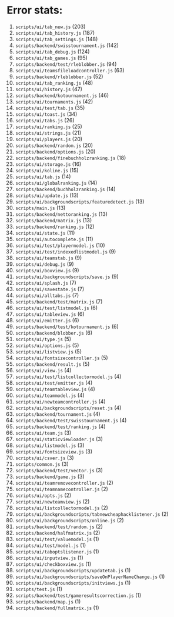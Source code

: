 # Error stats:

1. `scripts/ui/tab_new.js` (203)
2. `scripts/ui/tab_history.js` (187)
3. `scripts/ui/tab_settings.js` (148)
4. `scripts/backend/swisstournament.js` (142)
5. `scripts/ui/tab_debug.js` (124)
6. `scripts/ui/tab_games.js` (95)
7. `scripts/backend/test/rleblobber.js` (94)
8. `scripts/ui/teamsfileloadcontroller.js` (63)
9. `scripts/backend/rleblobber.js` (52)
10. `scripts/ui/tab_ranking.js` (48)
11. `scripts/ui/history.js` (47)
12. `scripts/backend/kotournament.js` (46)
13. `scripts/ui/tournaments.js` (42)
14. `scripts/ui/test/tab.js` (35)
15. `scripts/ui/toast.js` (34)
16. `scripts/ui/tabs.js` (26)
17. `scripts/ui/ranking.js` (25)
18. `scripts/ui/strings.js` (21)
19. `scripts/ui/players.js` (20)
20. `scripts/backend/random.js` (20)
21. `scripts/backend/options.js` (20)
22. `scripts/backend/finebuchholzranking.js` (18)
23. `scripts/ui/storage.js` (16)
24. `scripts/ui/koline.js` (15)
25. `scripts/ui/tab.js` (14)
26. `scripts/ui/globalranking.js` (14)
27. `scripts/backend/buchholzranking.js` (14)
28. `scripts/ui/update.js` (13)
29. `scripts/ui/backgroundscripts/featuredetect.js` (13)
30. `scripts/main.js` (13)
31. `scripts/backend/nettoranking.js` (13)
32. `scripts/backend/matrix.js` (13)
33. `scripts/backend/ranking.js` (12)
34. `scripts/ui/state.js` (11)
35. `scripts/ui/autocomplete.js` (11)
36. `scripts/ui/test/playermodel.js` (10)
37. `scripts/ui/test/indexedlistmodel.js` (9)
38. `scripts/ui/teamstab.js` (9)
39. `scripts/ui/debug.js` (9)
40. `scripts/ui/boxview.js` (9)
41. `scripts/ui/backgroundscripts/save.js` (9)
42. `scripts/ui/splash.js` (7)
43. `scripts/ui/savestate.js` (7)
44. `scripts/ui/alltabs.js` (7)
45. `scripts/backend/test/matrix.js` (7)
46. `scripts/ui/test/listmodel.js` (6)
47. `scripts/ui/tableview.js` (6)
48. `scripts/ui/emitter.js` (6)
49. `scripts/backend/test/kotournament.js` (6)
50. `scripts/backend/blobber.js` (6)
51. `scripts/ui/type.js` (5)
52. `scripts/ui/options.js` (5)
53. `scripts/ui/listview.js` (5)
54. `scripts/ui/fontsizecontroller.js` (5)
55. `scripts/backend/result.js` (5)
56. `scripts/ui/view.js` (4)
57. `scripts/ui/test/listcollectormodel.js` (4)
58. `scripts/ui/test/emitter.js` (4)
59. `scripts/ui/teamtableview.js` (4)
60. `scripts/ui/teammodel.js` (4)
61. `scripts/ui/newteamcontroller.js` (4)
62. `scripts/ui/backgroundscripts/reset.js` (4)
63. `scripts/backend/tournament.js` (4)
64. `scripts/backend/test/swisstournament.js` (4)
65. `scripts/backend/test/ranking.js` (4)
66. `scripts/ui/team.js` (3)
67. `scripts/ui/staticviewloader.js` (3)
68. `scripts/ui/listmodel.js` (3)
69. `scripts/ui/fontsizeview.js` (3)
70. `scripts/ui/csver.js` (3)
71. `scripts/common.js` (3)
72. `scripts/backend/test/vector.js` (3)
73. `scripts/backend/game.js` (3)
74. `scripts/ui/teamremovecontroller.js` (2)
75. `scripts/ui/teamnamecontroller.js` (2)
76. `scripts/ui/opts.js` (2)
77. `scripts/ui/newteamview.js` (2)
78. `scripts/ui/listcollectormodel.js` (2)
79. `scripts/ui/backgroundscripts/tabnewcheaphacklistener.js` (2)
80. `scripts/ui/backgroundscripts/online.js` (2)
81. `scripts/backend/test/random.js` (2)
82. `scripts/backend/halfmatrix.js` (2)
83. `scripts/ui/test/valuemodel.js` (1)
84. `scripts/ui/test/model.js` (1)
85. `scripts/ui/taboptslistener.js` (1)
86. `scripts/ui/inputview.js` (1)
87. `scripts/ui/checkboxview.js` (1)
88. `scripts/ui/backgroundscripts/updatetab.js` (1)
89. `scripts/ui/backgroundscripts/saveOnPlayerNameChange.js` (1)
90. `scripts/ui/backgroundscripts/initviews.js` (1)
91. `scripts/test.js` (1)
92. `scripts/backend/test/gameresultscorrection.js` (1)
93. `scripts/backend/map.js` (1)
94. `scripts/backend/fullmatrix.js` (1)

